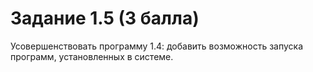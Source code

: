 # Задание 1.5 (3 балла)
Усовершенствовать программу 1.4: добавить
возможность запуска программ, установленных в системе.